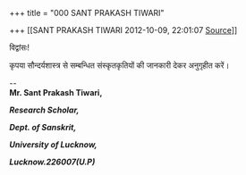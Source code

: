 +++
title = "000 SANT PRAKASH TIWARI"

+++
[[SANT PRAKASH TIWARI	2012-10-09, 22:01:07 [Source](https://groups.google.com/g/bvparishat/c/hs5ijKS2LSc)]]



विद्वांसः!

कृपया सौन्दर्यशास्त्र से सम्बन्धित संस्कृतकृतियों की जानकारी देकर अनुगृहीत करें।  

  

--  
**Mr. Sant Prakash Tiwari,**

***Research Scholar,***

***Dept. of Sanskrit,***

***University of Lucknow,***

***Lucknow.226007(U.P)***

  

